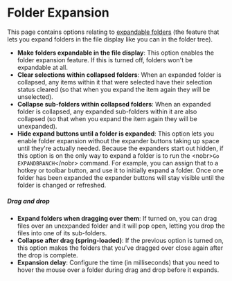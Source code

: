 # Folder Expansion

This page contains options relating to [expandable folders](/Manual/basic_concepts/expandable_folders.md) (the feature that lets you expand folders in the file display like you can in the folder tree).

- **Make folders expandable in the file display**: This option enables the folder expansion feature. If this is turned off, folders won't be expandable at all.
- **Clear selections within collapsed folders**: When an expanded folder is collapsed, any items within it that were selected have their selection status cleared (so that when you expand the item again they will be unselected).
- **Collapse sub-folders within collapsed folders**: When an expanded folder is collapsed, any expanded sub-folders within it are also collapsed (so that when you expand the item again they will be unexpanded).
- **Hide expand buttons until a folder is expanded**: This option lets you enable folder expansion without the expander buttons taking up space until they're actually needed. Because the expanders start out hidden, if this option is on the only way to expand a folder is to run the \<nobr\>`Go EXPANDBRANCH`\</nobr\> command. For example, you can assign that to a hotkey or toolbar button, and use it to initially expand a folder. Once one folder has been expanded the expander buttons will stay visible until the folder is changed or refreshed.

##### Drag and drop

- **Expand folders when dragging over them**: If turned on, you can drag files over an unexpanded folder and it will pop open, letting you drop the files into one of its sub-folders.
- **Collapse after drag (spring-loaded)**: If the previous option is turned on, this option makes the folders that you've dragged over close again after the drop is complete.
- **Expansion delay**: Configure the time (in milliseconds) that you need to hover the mouse over a folder during drag and drop before it expands.
